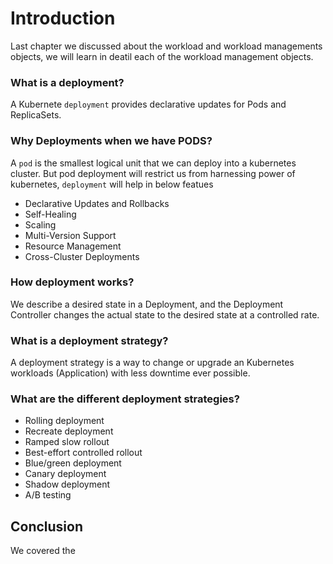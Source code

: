 # Introduction 
Last chapter we discussed about the workload and workload managements objects, we will learn in deatil each of the workload management objects.

### What is a deployment?
A Kubernete `deployment` provides declarative updates for Pods and ReplicaSets.

### Why Deployments when we have PODS?
A `pod` is the smallest logical unit that we can deploy into a kubernetes cluster. But pod deployment will restrict us from harnessing power of kubernetes, `deployment` will help in below featues
* Declarative Updates and Rollbacks
* Self-Healing
* Scaling
* Multi-Version Support
* Resource Management
* Cross-Cluster Deployments

### How deployment works?
We describe a desired state in a Deployment, and the Deployment Controller changes the actual state to the desired state at a controlled rate.

### What is a deployment strategy?
A deployment strategy is a way to change or upgrade an Kubernetes workloads (Application) with less downtime ever possible.

### What are the different deployment strategies?
* Rolling deployment
* Recreate deployment
* Ramped slow rollout
* Best-effort controlled rollout
* Blue/green deployment
* Canary deployment
* Shadow deployment
* A/B testing

## Conclusion
We covered the